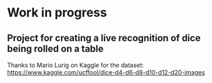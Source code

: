 # Work in progress

## Project for creating a live recognition of dice being rolled on a table

Thanks to Mario Lurig on Kaggle for the dataset: https://www.kaggle.com/ucffool/dice-d4-d6-d8-d10-d12-d20-images
